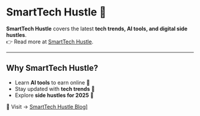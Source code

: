# SmartTech Hustle 🚀  

**SmartTech Hustle** covers the latest **tech trends, AI tools, and digital side hustles**.  
👉 Read more at [SmartTech Hustle](https://smarttechhustle.blogspot.com/).  

---

## Why SmartTech Hustle?  
- Learn **AI tools** to earn online 🤖  
- Stay updated with **tech trends** 📱  
- Explore **side hustles for 2025** 💼  

📌 Visit → <a href="https://smarttechhustle.blogspot.com/">SmartTech Hustle Blog]</a>

